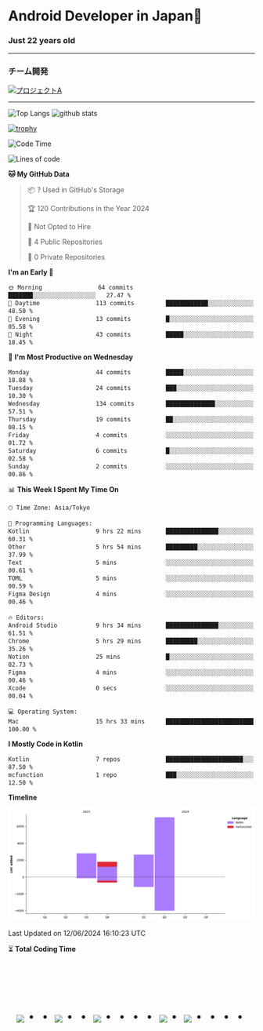 # Android Developer in Japan👋 
### Just 22 years old 
*************************************
### チーム開発

[![プロジェクトA](https://github-readme-stats.vercel.app/api/pin/?username=N3AttendanceManager&repo=AttendanceApp&bg_color=0d1117&title_color=58a6ff&text_color=c3d1d9)](https://github.com/N3AttendanceManager/AttendanceApp)



------------------------------------------------------------

<p align="left"> 
  <img alt="Top Langs" height="150px" src="https://github-readme-stats.vercel.app/api/top-langs/?username=batapii&layout=compact&count_private=true&show_icons=true&theme=tokyonight" />
  <img alt="github stats" height="150px" src="https://github-readme-stats.vercel.app/api?username=batapii&count_private=true&show_icons=true&show_icons=true&theme=tokyonight" />
</p>

[![trophy](https://github-profile-trophy.vercel.app/?username=batapii&theme=discord)](https://github.com/ryo-ma/github-profile-trophy)



<!--START_SECTION:waka-->
![Code Time](http://img.shields.io/badge/Code%20Time-127%20hrs%2028%20mins-blue)

![Lines of code](https://img.shields.io/badge/From%20Hello%20World%20I%27ve%20Written-14.3%20thousand%20lines%20of%20code-blue)

**🐱 My GitHub Data** 

> 📦 ? Used in GitHub's Storage 
 > 
> 🏆 120 Contributions in the Year 2024
 > 
> 🚫 Not Opted to Hire
 > 
> 📜 4 Public Repositories 
 > 
> 🔑 0 Private Repositories 
 > 
**I'm an Early 🐤** 

```text
🌞 Morning                64 commits          ███████░░░░░░░░░░░░░░░░░░   27.47 % 
🌆 Daytime                113 commits         ████████████░░░░░░░░░░░░░   48.50 % 
🌃 Evening                13 commits          █░░░░░░░░░░░░░░░░░░░░░░░░   05.58 % 
🌙 Night                  43 commits          █████░░░░░░░░░░░░░░░░░░░░   18.45 % 
```
📅 **I'm Most Productive on Wednesday** 

```text
Monday                   44 commits          █████░░░░░░░░░░░░░░░░░░░░   18.88 % 
Tuesday                  24 commits          ███░░░░░░░░░░░░░░░░░░░░░░   10.30 % 
Wednesday                134 commits         ██████████████░░░░░░░░░░░   57.51 % 
Thursday                 19 commits          ██░░░░░░░░░░░░░░░░░░░░░░░   08.15 % 
Friday                   4 commits           ░░░░░░░░░░░░░░░░░░░░░░░░░   01.72 % 
Saturday                 6 commits           █░░░░░░░░░░░░░░░░░░░░░░░░   02.58 % 
Sunday                   2 commits           ░░░░░░░░░░░░░░░░░░░░░░░░░   00.86 % 
```


📊 **This Week I Spent My Time On** 

```text
🕑︎ Time Zone: Asia/Tokyo

💬 Programming Languages: 
Kotlin                   9 hrs 22 mins       ███████████████░░░░░░░░░░   60.31 % 
Other                    5 hrs 54 mins       █████████░░░░░░░░░░░░░░░░   37.99 % 
Text                     5 mins              ░░░░░░░░░░░░░░░░░░░░░░░░░   00.61 % 
TOML                     5 mins              ░░░░░░░░░░░░░░░░░░░░░░░░░   00.59 % 
Figma Design             4 mins              ░░░░░░░░░░░░░░░░░░░░░░░░░   00.46 % 

🔥 Editors: 
Android Studio           9 hrs 34 mins       ███████████████░░░░░░░░░░   61.51 % 
Chrome                   5 hrs 29 mins       █████████░░░░░░░░░░░░░░░░   35.26 % 
Notion                   25 mins             █░░░░░░░░░░░░░░░░░░░░░░░░   02.73 % 
Figma                    4 mins              ░░░░░░░░░░░░░░░░░░░░░░░░░   00.46 % 
Xcode                    0 secs              ░░░░░░░░░░░░░░░░░░░░░░░░░   00.04 % 

💻 Operating System: 
Mac                      15 hrs 33 mins      █████████████████████████   100.00 % 
```

**I Mostly Code in Kotlin** 

```text
Kotlin                   7 repos             ██████████████████████░░░   87.50 % 
mcfunction               1 repo              ███░░░░░░░░░░░░░░░░░░░░░░   12.50 % 
```



**Timeline**

![Lines of Code chart](https://raw.githubusercontent.com/batapii/batapii/main/assets/bar_graph.png)


 Last Updated on 12/06/2024 16:10:23 UTC
<!--END_SECTION:waka-->

⏳ **Total Coding Time**

<!--START_SECTION:waka-total-coding-time-->
<!--END_SECTION:waka-total-coding-time-->


<!-- --------------------------------- :) ---------------------------------- -->




<br><br><br>

<div align="center">
    <h1>
        <img src="https://user-images.githubusercontent.com/44926913/175852850-3fb6c715-1856-41ff-8c1f-94ce3b03b458.gif">・・
        <img src="https://user-images.githubusercontent.com/44926913/175853109-f8850656-6704-4a8a-bee6-9aca154d929b.gif">・・
        <img src="https://user-images.githubusercontent.com/44926913/175853154-5449d974-975e-44a6-ab84-a86031265e40.gif">・・・・
        <img src="https://user-images.githubusercontent.com/44926913/175853109-f8850656-6704-4a8a-bee6-9aca154d929b.gif">・
        <img src="https://user-images.githubusercontent.com/44926913/175853154-5449d974-975e-44a6-ab84-a86031265e40.gif">・・・・
    </h1>
  </div>
<br><br><br>





<!--
**batapii/batapii** is a ✨ _special_ ✨ repository because its `README.md` (this file) appears on your GitHub profile.

Here are some ideas to get you started:

- 🔭 I’m currently working on ...
- 🌱 I’m currently learning ...
- 👯 I’m looking to collaborate on ...
- 🤔 I’m looking for help with ...
- 💬 Ask me about ...
- 📫 How to reach me: ...
- 😄 Pronouns: ...
- ⚡ Fun fact: ...
-->
